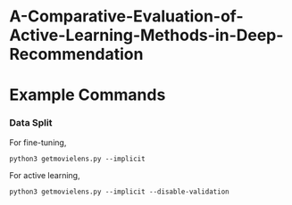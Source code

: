 A-Comparative-Evaluation-of-Active-Learning-Methods-in-Deep-Recommendation
==========================================================================


# Example Commands
### Data Split

For fine-tuning,
```
python3 getmovielens.py --implicit
```
For active learning,
```
python3 getmovielens.py --implicit --disable-validation
```
